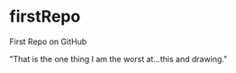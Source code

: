 firstRepo
=========

First Repo on GitHub

"That is the one thing I am the worst at...this and drawing." 
